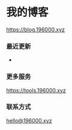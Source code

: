 # 我的博客

https://blog.196000.xyz


### 最近更新

<!-- blog start -->
- 
<!-- blog end -->

### 更多服务

https://tools.196000.xyz


### 联系方式

[hello@196000.xyz](mailto:hello@196000.xyz)

